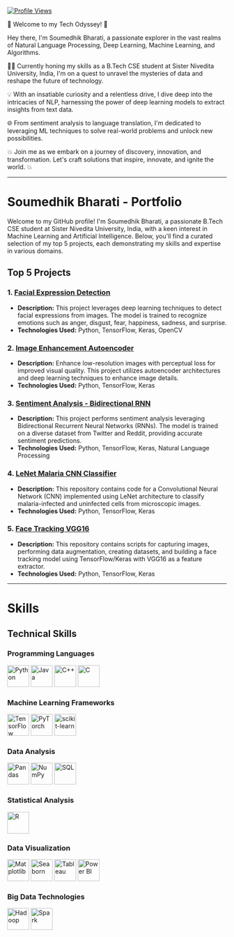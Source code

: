 [![Profile Views](https://komarev.com/ghpvc/?username=YourGitHubUsername&style=flat-square&label=Profile%20Views&color=blueviolet)](https://github.com/Soumedhik)

🚀 Welcome to my Tech Odyssey! 🌟

Hey there, I'm Soumedhik Bharati, a passionate explorer in the vast realms of Natural Language Processing, Deep Learning, Machine Learning, and Algorithms.

👨‍💻 Currently honing my skills as a B.Tech CSE student at Sister Nivedita University, India, I'm on a quest to unravel the mysteries of data and reshape the future of technology.

💡 With an insatiable curiosity and a relentless drive, I dive deep into the intricacies of NLP, harnessing the power of deep learning models to extract insights from text data.

🌐 From sentiment analysis to language translation, I'm dedicated to leveraging ML techniques to solve real-world problems and unlock new possibilities.

💥 Join me as we embark on a journey of discovery, innovation, and transformation. Let's craft solutions that inspire, innovate, and ignite the world. 💥

---

# Soumedhik Bharati - Portfolio

Welcome to my GitHub profile! I'm Soumedhik Bharati, a passionate B.Tech CSE student at Sister Nivedita University, India, with a keen interest in Machine Learning and Artificial Intelligence. Below, you'll find a curated selection of my top 5 projects, each demonstrating my skills and expertise in various domains.

## Top 5 Projects

### 1. [Facial Expression Detection](https://github.com/Soumedhik/FACIAL-EXPRESSION-DETECTION)

- **Description:** This project leverages deep learning techniques to detect facial expressions from images. The model is trained to recognize emotions such as anger, disgust, fear, happiness, sadness, and surprise.
- **Technologies Used:** Python, TensorFlow, Keras, OpenCV

### 2. [Image Enhancement Autoencoder](https://github.com/Soumedhik/Image_Enhancement_Autoencoder)

- **Description:** Enhance low-resolution images with perceptual loss for improved visual quality. This project utilizes autoencoder architectures and deep learning techniques to enhance image details.
- **Technologies Used:** Python, TensorFlow, Keras

### 3. [Sentiment Analysis - Bidirectional RNN](https://github.com/Soumedhik/SentimentAnalysis-BidirectionalRNN)

- **Description:** This project performs sentiment analysis leveraging Bidirectional Recurrent Neural Networks (RNNs). The model is trained on a diverse dataset from Twitter and Reddit, providing accurate sentiment predictions.
- **Technologies Used:** Python, TensorFlow, Keras, Natural Language Processing

### 4. [LeNet Malaria CNN Classifier](https://github.com/Soumedhik/LeNet-Malaria-CNN-Classifier)

- **Description:** This repository contains code for a Convolutional Neural Network (CNN) implemented using LeNet architecture to classify malaria-infected and uninfected cells from microscopic images.
- **Technologies Used:** Python, TensorFlow, Keras

### 5. [Face Tracking VGG16](https://github.com/Soumedhik/-Face_Tracking_VGG16)

- **Description:** This repository contains scripts for capturing images, performing data augmentation, creating datasets, and building a face tracking model using TensorFlow/Keras with VGG16 as a feature extractor.
- **Technologies Used:** Python, TensorFlow, Keras
---

<style>
  .interactive-img {
    transition: transform 0.3s;
  }

  .interactive-img:hover {
    transform: translateX(5px);
  }
</style>

# Skills

## Technical Skills

### Programming Languages
<div>
    <img src="https://upload.wikimedia.org/wikipedia/commons/c/c3/Python-logo-notext.svg" alt="Python" style="width: 50px; height: 50px;" class="interactive-img">
    <img src="https://upload.wikimedia.org/wikipedia/en/3/30/Java_programming_language_logo.svg" alt="Java" style="width: 50px; height: 50px;" class="interactive-img">
    <img src="https://upload.wikimedia.org/wikipedia/commons/1/18/ISO_C%2B%2B_Logo.svg" alt="C++" style="width: 50px; height: 50px;" class="interactive-img">
    <img src="https://upload.wikimedia.org/wikipedia/commons/1/19/C_Logo.png" alt="C" style="width: 50px; height: 50px;" class="interactive-img">
</div>

### Machine Learning Frameworks
<div>
    <img src="https://upload.wikimedia.org/wikipedia/commons/1/11/TensorFlowLogo.svg" alt="TensorFlow" style="width: 50px; height: 50px;" class="interactive-img">
    <img src="https://upload.wikimedia.org/wikipedia/commons/9/96/Pytorch_logo.png" alt="PyTorch" style="width: 50px; height: 50px;" class="interactive-img">
    <img src="https://upload.wikimedia.org/wikipedia/commons/0/05/Scikit_learn_logo_small.svg" alt="scikit-learn" style="width: 50px; height: 50px;" class="interactive-img">
</div>

### Data Analysis
<div>
    <img src="https://upload.wikimedia.org/wikipedia/commons/e/ed/Pandas_logo.svg" alt="Pandas" style="width: 50px; height: 50px;" class="interactive-img">
    <img src="https://upload.wikimedia.org/wikipedia/commons/1/1a/NumPy_logo.svg" alt="NumPy" style="width: 50px; height: 50px;" class="interactive-img">
    <img src="https://upload.wikimedia.org/wikipedia/commons/8/87/Sql_data_base_with_logo.png" alt="SQL" style="width: 50px; height: 50px;" class="interactive-img">
</div>

### Statistical Analysis
<div>
    <img src="https://upload.wikimedia.org/wikipedia/commons/1/1b/R_logo.svg" alt="R" style="width: 50px; height: 50px;" class="interactive-img">
</div>

### Data Visualization
<div>
    <img src="https://upload.wikimedia.org/wikipedia/commons/8/84/Matplotlib_icon.svg" alt="Matplotlib" style="width: 50px; height: 50px;" class="interactive-img">
    <img src="https://seaborn.pydata.org/_static/logo-wide-lightbg.svg" alt="Seaborn" style="width: 50px; height: 50px;" class="interactive-img">
    <img src="https://www.tableau.com/sites/default/files/pages/tableaulogo_highres.png" alt="Tableau" style="width: 50px; height: 50px;" class="interactive-img">
    <img src="https://upload.wikimedia.org/wikipedia/commons/c/c9/Power_bi_logo_black.svg" alt="Power BI" style="width: 50px; height: 50px;" class="interactive-img">
</div>

### Big Data Technologies
<div>
    <img src="https://upload.wikimedia.org/wikipedia/commons/0/0e/Hadoop_logo.svg" alt="Hadoop" style="width: 50px; height: 50px;" class="interactive-img">
    <img src="https://upload.wikimedia.org/wikipedia/commons/f/f3/Apache_Spark_logo.svg" alt="Spark" style="width: 50px; height: 50px;" class="interactive-img">
</div>
